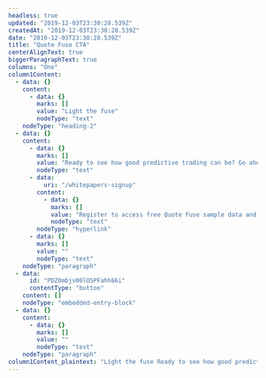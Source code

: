 ```yaml
---
headless: true
updated: "2019-12-03T23:30:28.539Z"
createdAt: "2019-12-03T23:30:28.539Z"
date: "2019-12-03T23:30:28.539Z"
title: "Quote Fuse CTA"
centerAlignText: true
biggerParagraphText: true
columns: "One"
column1Content:
  - data: {}
    content:
      - data: {}
        marks: []
        value: "Light the fuse"
        nodeType: "text"
    nodeType: "heading-2"
  - data: {}
    content:
      - data: {}
        marks: []
        value: "Ready to see how good predictive trading can be? Go ahead, light the fuse! "
        nodeType: "text"
      - data:
          uri: "/whitepapers-signup"
        content:
          - data: {}
            marks: []
            value: "Register to access free Quote Fuse sample data and whitepapers."
            nodeType: "text"
        nodeType: "hyperlink"
      - data: {}
        marks: []
        value: ""
        nodeType: "text"
    nodeType: "paragraph"
  - data:
      id: "PDZOmbjv00lOSPFahh66i"
      contentType: "button"
    content: []
    nodeType: "embedded-entry-block"
  - data: {}
    content:
      - data: {}
        marks: []
        value: ""
        nodeType: "text"
    nodeType: "paragraph"
column1Content_plaintext: "Light the fuse Ready to see how good predictive trading can be? Go ahead, light the fuse! Register to access free Quote Fuse sample data and whitepapers. "
---
```

